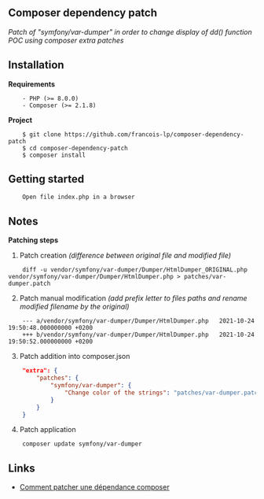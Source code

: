 ## Composer dependency patch
*Patch of "symfony/var-dumper" in order to change display of dd() function*
<br/>*POC using composer extra patches*

## Installation

__Requirements__
```
    - PHP (>= 8.0.0)
    - Composer (>= 2.1.8)
```

__Project__
```
    $ git clone https://github.com/francois-lp/composer-dependency-patch
    $ cd composer-dependency-patch
    $ composer install
```

## Getting started
```
    Open file index.php in a browser
```

## Notes
__Patching steps__
1. Patch creation *(difference between original file and modified file)*
```shell
    diff -u vendor/symfony/var-dumper/Dumper/HtmlDumper_ORIGINAL.php vendor/symfony/var-dumper/Dumper/HtmlDumper.php > patches/var-dumper.patch
```
2. Patch manual modification *(add prefix letter to files paths and rename modified filename by the original)*
```
    --- a/vendor/symfony/var-dumper/Dumper/HtmlDumper.php	2021-10-24 19:50:48.000000000 +0200
    +++ b/vendor/symfony/var-dumper/Dumper/HtmlDumper.php	2021-10-24 19:50:52.000000000 +0200
```
3. Patch addition into composer.json
```json
    "extra": {
        "patches": {
            "symfony/var-dumper": {
                "Change color of the strings": "patches/var-dumper.patch"
            }
        }
    }
```
4. Patch application
```
    composer update symfony/var-dumper
```

## Links
* [Comment patcher une dépendance composer](https://www.youtube.com/watch?v=FyeUf5SDSCc)
